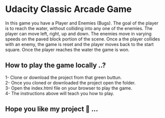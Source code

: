 # Udacity Classic Arcade Game

In this game you have a Player and Enemies (Bugs).
The goal of the player is to reach the water, without colliding into any one of the enemies.
The player can move left, right, up and down.
The enemies move in varying speeds on the paved block portion of the scene.
Once a the player collides with an enemy, the game is reset and the player moves back to the start square.
Once the player reaches the water the game is won.

## How to play the game locally ..?

1- Clone or download the project from that green buttun.</br>
2- Once you cloned or downloaded the project open the folder.</br> 
3- Open the index.html file on your browser to play the game.</br>
4- The instructions above will teach you how to play.
## Hope you like my project 🙂 ... 
